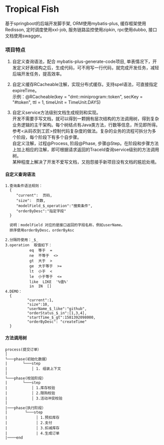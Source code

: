 # Tropical Fish   

基于springboot的后端开发脚手架, ORM使用mybatis-plus, 缓存框架使用Redisson, 定时调度使用xxl-job, 服务链路监控使用zipkin, rpc使用dubbo, 接口文档使用swagger。


### 项目特点
1. 自定义查询语法，配合 mybatis-plus-generate-code项目, 单表情况下，开发定义好表结构之后，生成代码，可不用写一行代码，就完成开发任务，减轻后端开发任务，提高效率。  

2. 自定义缓存RCacheable注解，实现分布式缓存。支持spel语法，可直接指定expireTime。  
示例：@RCacheable(key = "dmt::miniprogram::token", secKey = "#token", ttl = 1, timeUnit = TimeUnit.DAYS)  

3. 自定义service方法级别文档生成规则和实现。  
开发不需要手写文档，就可以得到一颗拥有层次结构的方法调用树，得到复杂业务逻辑的主干架构。每个树结点有Java类方法，行数等信息，所见即所得。  
参考<从码农到工匠>控制代码复杂度的做法。复杂的业务的流程可拆分为多个阶段，每个阶段下有多个自步骤。   
自定义注解，过程@Process, 阶段@Phase, 步骤@Step。在阶段和步骤方法上加上相应的注解，即可根据请求返回的TraceId查询service级别的方法调用树。  
某种程度上解决了开发不爱写文档，又抱怨接手新项目没有文档的尴尬处境。     



#### 自定义查询语法   
    1.查询条件语法规则：
      {
         "current":  页码,
         "size":  页数,
         "modelField_$_operation":"搜索条件",
         "orderByDesc":"指定字段"
      }
      
      说明：modelField 对应的是接口返回的字段名称，例如userName。
      排序使用orderByDesc，orderByAsc
      
    2.分隔符使用：_$_
    3.operation  取值如下：
               eq  等于  =
               ne  不等于  <>
               gt  大于  >
               ge  大于等于  >=
               lt  小于  <
               le  小于等于  <=
               like  LIKE  '%值%'
               in  IN  []
    4.DEMO：
      {
              "current":1,
              "size":10,
              "userName_$_like":"github",
              "orderStatus_$_in":[1,3,4],
              "startTime_$_gt":1581392098000,
              "orderByDesc": "createTime"
      }
     
#### 方法调用树
    
    process(提交订单）
    │
    └───phase(初始化数据）
    |       └───step
    |           │ 1. 组装上下文
    |           
    └───phase(校验阶段）
    |       └───step
    |           │ 1.库存校验
    |           │ 2.限购校验
    |           │ 3.活动冲突校验
    |           
    |───phase(执行阶段）
    |        └───step
    |             │ 1.预扣库存
    |             │ 2.支付
    |             │ 3.扣减库存
    |             | 4.生成订单
    |────end
